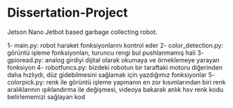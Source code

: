 # Dissertation-Project
Jetson Nano Jetbot based garbage collecting robot.

1- main.py: robot haraket fonksiyonlarını kontrol eder
2- color_detection.py: görüntü işleme fonksiyonları, turuncu rengi bul pushlanmamış hali
3- gpioread.py: analog girdiyi dijital olarak okumaya ve örneklemeye yarayan fonksiyon
4- robotfuncs.py: bizdeki robotun bir taraftaki motoru diğerinden daha hızlıydı, düz gidebilmesini sağlamak için yazdığımız fonksiyonlar
5- colorpick.py: renk ile görüntü işleme yapmanın en zor kısımlarından biri renk aralıklarının ışıklandırma ile değişmesi, videoya bakarak anlık hsv renk kodu belirlememizi sağlayan kod
